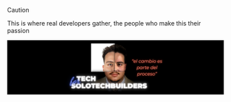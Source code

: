 > [!CAUTION]
> This is where real developers gather, the people who make this their passion

<img src="img/dlr-github-banner.png" alt="dlr banner">
